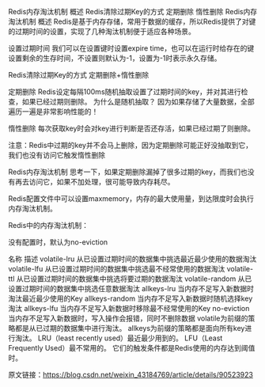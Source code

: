 Redis内存淘汰机制
概述
Redis清除过期Key的方式
定期删除
惰性删除
Redis内存淘汰机制
概述
Redis是基于内存存储，常用于数据的缓存，所以Redis提供了对键的过期时间的设置，实现了几种淘汰机制便于适应各种场景。

设置过期时间
我们可以在设置键时设置expire time，也可以在运行时给存在的键设置剩余的生存时间，不设置则默认为-1，设置为-1时表示永久存储。

Redis清除过期Key的方式
定期删除+惰性删除

定期删除
Redis设定每隔100ms随机抽取设置了过期时间的key，并对其进行检查，如果已经过期则删除。
为什么是随机抽取？ 因为如果存储了大量数据，全部遍历一遍是非常影响性能的！

惰性删除
每次获取key时会对key进行判断是否还存活，如果已经过期了则删除。

注意：Redis中过期的key并不会马上删除，因为定期删除可能正好没抽取到它，我们也没有访问它触发惰性删除

Redis内存淘汰机制
思考一下，如果定期删除漏掉了很多过期的key，而我们也没有再去访问它，如果不加处理，很可能导致内存耗尽。

Redis配置文件中可以设置maxmemory，内存的最大使用量，到达限度时会执行内存淘汰机制。

Redis中的内存淘汰机制：

没有配置时，默认为no-eviction

名称	描述
volatile-lru	从已设置过期时间的数据集中挑选最近最少使用的数据淘汰
volatile-lfu	从已设置过期时间的数据集中挑选最不经常使用的数据淘汰
volatile-ttl	从已设置过期时间的数据集中挑选将要过期的数据淘汰
volatile-random	从已设置过期时间的数据集中挑选任意数据淘汰
allkeys-lru	当内存不足写入新数据时淘汰最近最少使用的Key
allkeys-random	当内存不足写入新数据时随机选择key淘汰
allkeys-lfu	当内存不足写入新数据时移除最不经常使用的Key
no-eviction	当内存不足写入新数据时，写入操作会报错，同时不删除数据
volatile为前缀的策略都是从已过期的数据集中进行淘汰。
allkeys为前缀的策略都是面向所有key进行淘汰。
LRU（least recently used）最近最少用到的。
LFU（Least Frequently Used）最不常用的。
它们的触发条件都是Redis使用的内存达到阈值时。



原文链接：https://blog.csdn.net/weixin_43184769/article/details/90523923